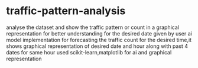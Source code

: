 # traffic-pattern-analysis

analyse the dataset and show the traffic pattern or count in a graphical representation for better understanding for the desired date given by user
ai model implementation for forecasting the traffic count for the desired time,it shows graphical representation of desired date and hour along with past 4 dates for same hour 
used scikit-learn,matplotlib for ai and graphical representation 
